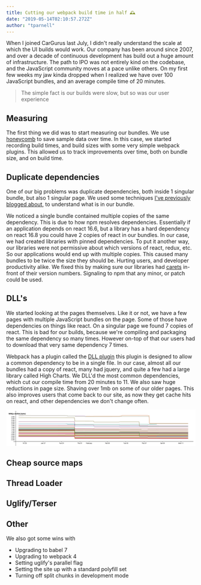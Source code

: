 ```yaml
---
title: Cutting our webpack build time in half 🕰
date: "2019-05-14T02:10:57.272Z"
author: "tparnell"
---
```


When I joined CarGurus last July, I didn't really understand the scale at which the UI builds would work. Our company has been around since 2007, and over a decade of continuous development has build out a huge amount of infrastructure. The path to IPO was not entirely kind on the codebase, and the JavaScript community moves at a pace unlike others. On my first few weeks my jaw kinda dropped when I realized we have over 100 JavaScript bundles, and an average compile time of 20 minutes.

> The simple fact is our builds were slow, but so was our user experience

## Measuring

The first thing we did was to start measuring our bundles. We use [honeycomb](https://www.honeycomb.io) to save sample data over time. In this case, we started recording build times, and build sizes with some very simple webpack plugins. This allowed us to track improvements over time, both on bundle size, and on build time.

## Duplicate dependencies

One of our big problems was duplicate dependencies, both inside 1 singular bundle, but also 1 singular page. We used some techniques [I've previously blogged about](https://blog.terrible.dev/Visualizing-your-javascript-bundle/), to understand what is in our bundle. 

We noticed a single bundle contained multiple copies of the same dependency. This is due to how npm resolves dependencies. Essentially if an application depends on react 16.6, but a library has a hard dependency on react 16.8 you could have 2 copies of react in our bundles. In our case, we had created libraries with pinned dependencies. To put it another way, our libraries were not permissive about which versions of react, redux, etc. So our applications would end up with multiple copies. This caused many bundles to be twice the size they should be. Hurting users, and developer productivity alike. We fixed this by making sure our libraries had [carets](https://stackoverflow.com/a/22345808/3671357) in-front of their version numbers. Signaling to npm that any minor, or patch could be used.

## DLL's

We started looking at the pages themselves. Like it or not, we have a few pages with multiple JavaScript bundles on the page. Some of those have dependencies on things like react. On a singular page we found 7 copies of react. This is bad for our builds, because we're compiling and packaging the same dependency so many times. However on-top of that our users had to download that very same dependency 7 times. 

Webpack has a plugin called the [DLL plugin](https://webpack.js.org/plugins/dll-plugin/) this plugin is designed to allow a common dependency to be in a single file. In our case, almost all our bundles had a copy of react, many had jquery, and quite a few had a large library called High Charts. We DLL'd the most common dependencies, which cut our compile time from 20 minutes to 11. We also saw huge reductions in page size. Shaving over 1mb on some of our older pages. This also improves users that come back to our site, as now they get cache hits on react, and other dependencies we don't change often.

![Bundle sizes after we DLL'd dependencies](dll1.png)

## Cheap source maps

## Thread Loader

## Uglify/Terser

## Other

We also got some wins with

* Upgrading to babel 7
* Upgrading to webpack 4
* Setting uglify's parallel flag
* Setting the site up with a standard polyfill set
* Turning off split chunks in development mode





